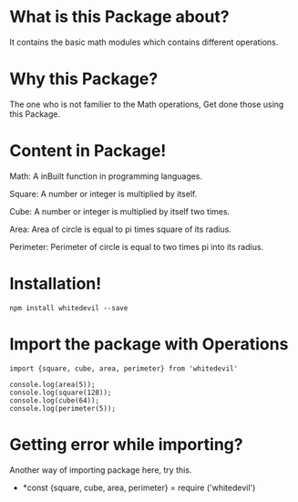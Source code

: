 # What is this Package about?

It contains the basic math modules which contains different operations.

# Why this Package?

The one who is not familier to the Math operations, Get done those using this Package.

# Content in Package!

Math: A inBuilt function in programming languages.

Square: A number or integer is multiplied by itself.

Cube: A number or integer is multiplied by itself two times.

Area: Area of circle is equal to pi times square of its radius.

Perimeter: Perimeter of circle is equal to two times pi into its radius.

# Installation!

`npm install whitedevil --save`

# Import the package with Operations
```
import {square, cube, area, perimeter} from 'whitedevil'

console.log(area(5));
console.log(square(128));
console.log(cube(64));
console.log(perimeter(5));

```
# Getting error while importing?

Another way of importing package here, try this.

* *const {square, cube, area, perimeter} = require ('whitedevil')

